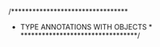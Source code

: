/*********************************
 * TYPE ANNOTATIONS WITH OBJECTS *
*********************************/